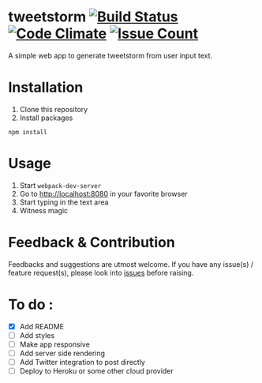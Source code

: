 # tweetstorm [![Build Status](https://travis-ci.org/thesantosh/tweetstorm.svg?branch=master)](https://travis-ci.org/thesantosh/tweetstorm) [![Code Climate](https://codeclimate.com/github/thesantosh/tweetstorm/badges/gpa.svg)](https://codeclimate.com/github/thesantosh/tweetstorm) [![Issue Count](https://codeclimate.com/github/thesantosh/tweetstorm/badges/issue_count.svg)](https://codeclimate.com/github/thesantosh/tweetstorm)
A simple web app to generate tweetstorm from user input text.

# Installation
1. Clone this repository
2. Install packages
  ```
  npm install
  ```

# Usage 
1. Start `webpack-dev-server`
2. Go to [http://localhost:8080](http://localhost:8080) in your favorite browser
3. Start typing in the text area
4. Witness magic

# Feedback & Contribution
Feedbacks and suggestions are utmost welcome. If you have any issue(s) / feature request(s), please look into [issues](https://github.com/thesantosh/tweetstorm/issues) before raising.

# To do :

- [x] Add README
- [ ] Add styles
- [ ] Make app responsive
- [ ] Add server side rendering
- [ ] Add Twitter integration to post directly
- [ ] Deploy to Heroku or some other cloud provider
